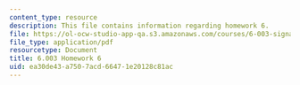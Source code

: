 ```yaml
---
content_type: resource
description: This file contains information regarding homework 6.
file: https://ol-ocw-studio-app-qa.s3.amazonaws.com/courses/6-003-signals-and-systems-fall-2011/ea30de43a7507acd66471e20128c81ac_MIT6_003F11_hw06.pdf
file_type: application/pdf
resourcetype: Document
title: 6.003 Homework 6
uid: ea30de43-a750-7acd-6647-1e20128c81ac
---
```

